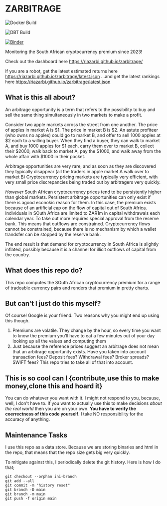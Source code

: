 # ZARBITRAGE

![Docker Build](https://github.com/riazarbi/zarbitrage/actions/workflows/build.yaml/badge.svg)

![DBT Build](https://github.com/riazarbi/zarbitrage/actions/workflows/run.yaml/badge.svg)

[![Binder](https://mybinder.org/badge_logo.svg)](https://mybinder.org/v2/gh/riazarbi/zarbitrage/4341f5a8ec6b01d5952dca79d0a3cc96388c3de1)

Monitoring the South African cryptocurrency premium since 2023!

Check out the dashboard here https://riazarbi.github.io/zarbitrage/  

If you are a robot, get the latest estimated returns here https://riazarbi.github.io/zarbitrage/latest.json  ...and get the latest rankings here https://riazarbi.github.io/zarbitrage/latest.json


## What is this all about?

An arbitrage opportunity is a term that refers to the possibility to buy and sell the same thing simultaneously in two markets to make a profit. 

Consider two apple markets across the street from one another. The price of apples in market A is $1. The price in market B is $2. An astute profiteer (who owns no apples) could go to market B, and offer to sell 1000 apples at $2 each to a willing buyer. When they find a buyer, they can walk to market A, and buy 1000 apples for $1 each, carry them over to market B, collect their $2000, walk back to market A, pay the $1000, and walk away from the whole affair with $1000 in their pocket.

Arbitrage opportunities are very rare, and as soon as they are discovered they typically disappear (all the traders in apple market A walk over to market B) Cryptocurrency pricing markets are typically very efficient, with very small price discrepancies being traded out by arbitragers very quickly. 

_However_ South African cryptocurrency prices tend to be persistently higher than global markets. Persistent arbitrage opportunities can only exist if there is agood econokic reason for them. In this case, the premium exists because of an artificial cap on the flow of capital out of South Africa. Individuals in SOuth Africa are limited to ZAR1m in capital withdrawals each calendar year. To take out more requires special approval from the reserve bank. This means that outflows are constrained. Cryptocurrency flows cannot be constrained, because there is no mechanism by which a wallet trandsfer can be stopped by the reserve bank. 

The end result is that demand for cryptocurrency in South Africa is slightly inflated, possibly because it is a channel for illicit outflows of capital from the country. 

## What does this repo do?

This repo computes the SOuth African cryptocurrency premium for a range of tradeable currency pairs and renders that premium in pretty charts.

## But can't I just do this myself?

Of course! Google is your friend. Two reasons why you might end up using this though.

1. Premiums are volatile. They change by the hour, so every time you want to know the premium you'll have to eat a few minutes out of your day looking up all the values and computing them 
2. Just because the reference prices suggest an arbitrage does not mean that an arbitrage opportunity exists. Have you taken into account transaction fees? Deposit fees? Withdrawal fees? Broker spreads? SWIFT fees? This repo tries to take all of that into account. 

## This is so cool can I {contribute,use this to make money,clone this and hoard it}

You can do whatever you want with it. I might not respond to you, because, well, I don't have to. If you want to actually use this to make decisions _about the real world_ then you are on your own. **You have to verify the coerrectness of this code yourself**. I take NO responsibility for the accuracy of anything.

## Maintenance Tasks

I use this repo as a data store. Because we are storing binaries and html in the repo, that means that the repo size gets big very quickly. 

To mitigate against this, I periodically delete the git history. Here is how I do that;

```
git checkout --orphan ini-branch
git add --all
git commit -m "history reset"
git branch -D main
git branch -m main
git push -f origin main
```